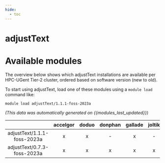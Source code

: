 ```yaml
---
hide:
  - toc
---
```


adjustText
==========

# Available modules


The overview below shows which adjustText installations are available per HPC-UGent Tier-2 cluster, ordered based on software version (new to old).

To start using adjustText, load one of these modules using a `module load` command like:

```shell
module load adjustText/1.1.1-foss-2023a
```

*(This data was automatically generated on {{modules_last_updated}})*  

| |accelgor|doduo|donphan|gallade|joltik|shinx|
| :---: | :---: | :---: | :---: | :---: | :---: | :---: |
|adjustText/1.1.1-foss-2023a|x|x|-|x|-|x|
|adjustText/0.7.3-foss-2023a|x|x|x|x|x|x|
